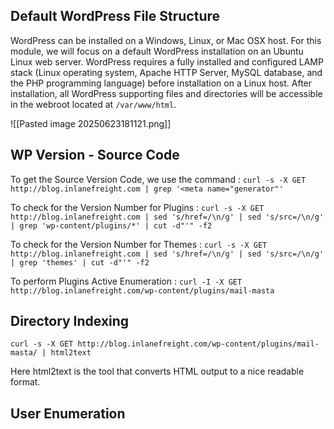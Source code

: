 ## Default WordPress File Structure

WordPress can be installed on a Windows, Linux, or Mac OSX host. For this module, we will focus on a default WordPress installation on an Ubuntu Linux web server. WordPress requires a fully installed and configured LAMP stack (Linux operating system, Apache HTTP Server, MySQL database, and the PHP programming language) before installation on a Linux host. After installation, all WordPress supporting files and directories will be accessible in the webroot located at `/var/www/html`.

![[Pasted image 20250623181121.png]]

## WP Version - Source Code 
To get the Source Version Code, we use the command : `curl -s -X GET http://blog.inlanefreight.com | grep '<meta name="generator"'`

To check for the Version Number for Plugins : `curl -s -X GET http://blog.inlanefreight.com | sed 's/href=/\n/g' | sed 's/src=/\n/g' | grep 'wp-content/plugins/*' | cut -d"'" -f2`

To check for the Version Number for Themes : `curl -s -X GET http://blog.inlanefreight.com | sed 's/href=/\n/g' | sed 's/src=/\n/g' | grep 'themes' | cut -d"'" -f2`

To perform Plugins Active Enumeration : `curl -I -X GET http://blog.inlanefreight.com/wp-content/plugins/mail-masta`

## Directory Indexing
```shell-session
curl -s -X GET http://blog.inlanefreight.com/wp-content/plugins/mail-masta/ | html2text
```
Here html2text is the tool that converts HTML output to a nice readable format.

## User Enumeration

